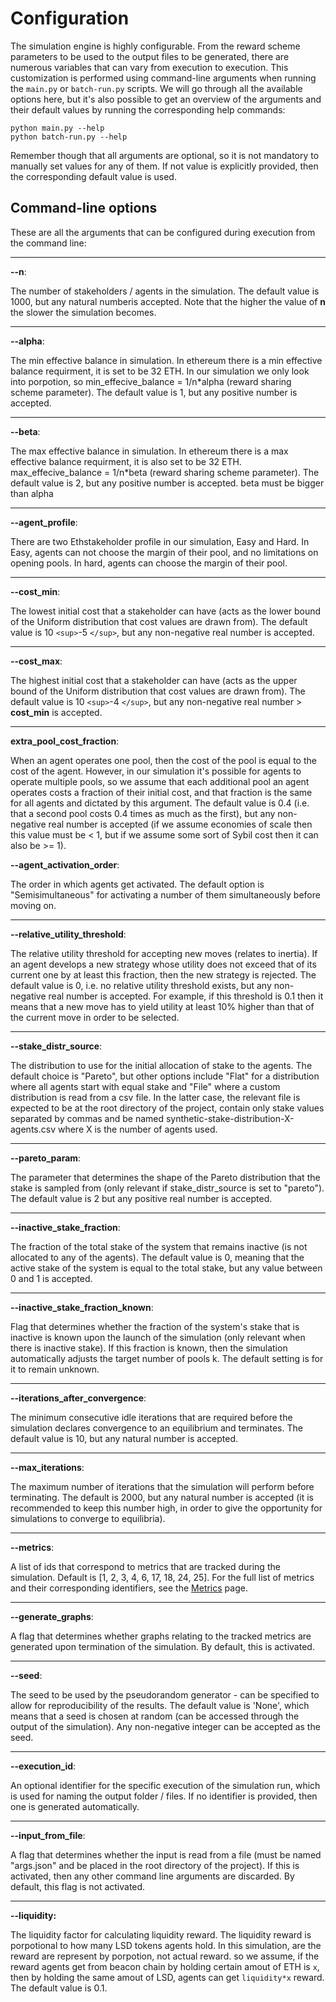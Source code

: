 # Configuration

The simulation engine is highly configurable. From the reward scheme parameters to be used to the output files to be generated, there are numerous variables that can vary from execution to execution. This customization is performed using command-line arguments when running the ``main.py`` or ``batch-run.py`` scripts. We will go through all the available options here, but it's also possible to get an overview of the arguments and their default values by running the corresponding help commands:

    python main.py --help
    python batch-run.py --help

Remember though that all arguments are optional, so it is not mandatory to manually set values for any of them.
If not value is explicitly provided, then the corresponding default value is used.

## Command-line options

These are all the arguments that can be configured during execution from the command line:

---

**--n**: 

The number of stakeholders / agents in the simulation. The default value is 1000, but any natural numberis accepted. Note that the higher the value of **n** the slower the simulation becomes.

---



**--alpha**: 

The min effective balance in simulation. In ethereum there is a min effective balance requirment, it is set to be 32 ETH. In our simulation we only look into porpotion, so min_effecive_balance = 1/n*alpha (reward sharing scheme parameter). The default value is 1, but any positive number is accepted.

---

**--beta**:

 The max effective balance in simulation. In ethereum there is a max effective balance requirment, it is also set to be 32 ETH.  max_effecive_balance = 1/n*beta (reward sharing scheme parameter). The default value is 2, but any positive number is accepted. beta must be bigger than alpha

---

**--agent_profile**: 

There are two Ethstakeholder profile in our simulation, Easy and Hard.  In Easy, agents can not choose the margin of their pool, and no limitations on opening pools. In hard, agents can choose the margin of their pool.

---

**--cost_min**:

The lowest initial cost that a stakeholder can have (acts as the lower bound of the Uniform distribution that cost values are drawn from). The default value is 10 `<sup>`-5 `</sup>`, but any non-negative real number is accepted.

---

**--cost_max**: 

The highest initial cost that a stakeholder can have (acts as the upper bound of the Uniform
distribution that cost values are drawn from). The default value is 10 `<sup>`-4 `</sup>`, but any non-negative real number > **cost_min** is accepted.

---

**extra_pool_cost_fraction**: 

When an agent operates one pool, then the cost of the pool is equal to the cost of the agent. However, in our simulation it's possible for agents to operate multiple pools, so we assume that each additional pool an agent operates costs a fraction of their initial cost, and that fraction is the same for all agents and dictated by this argument. The default value is 0.4 (i.e. that a second pool costs 0.4 times as much as the first), but any non-negative real number is accepted (if we assume economies of scale then this value must be < 1, but if we assume some sort of Sybil cost then it can also be >= 1).

**--agent_activation_order**: 

The order in which agents get activated. The default option is "Semisimultaneous" for activating a number of them simultaneously before moving on.

---

**--relative_utility_threshold**: 

The relative utility threshold for accepting new moves (relates to inertia). If an
agent develops a new strategy whose utility does not exceed that of its current one by at least this fraction, then the new strategy is rejected. The default value is 0, i.e. no relative utility threshold exists, but any non-negative real number is accepted. For example, if this threshold is 0.1 then it means that a new move has to yield utility at least 10% higher than that of the current move in order to be selected.

---

**--stake_distr_source**: 

The distribution to use for the initial allocation of stake to the agents. The default choice is "Pareto", but other options include "Flat" for a distribution where all agents start with equal stake and "File" where a custom distribution is read from a csv file. In the latter case, the relevant file is expected to be at the root directory of the project, contain only stake values separated by commas and be named synthetic-stake-distribution-X-agents.csv where X is the number of agents used.

---

**--pareto_param**: 

The parameter that determines the shape of the Pareto distribution that the stake is sampled from
(only relevant if stake_distr_source is set to "pareto"). The default value is 2 but any positive real number is accepted.

---

**--inactive_stake_fraction**: 

The fraction of the total stake of the system that remains inactive (is not allocated to any of the agents). The default value is 0, meaning that the active stake of the system is equal to the total stake, but any value between 0 and 1 is accepted.

---

**--inactive_stake_fraction_known**: 

Flag that determines whether the fraction of the system's stake that is inactive is known upon the launch of the simulation (only relevant when there is inactive stake). If this fraction is known, then the simulation automatically adjusts the target number of pools k. The default setting is for it to remain unknown.

---

**--iterations_after_convergence**: 

The minimum consecutive idle iterations that are required before the simulation declares convergence to an equilibrium and terminates. The default value is 10, but any natural number is accepted.

---

**--max_iterations**: 

The maximum number of iterations that the simulation will perform before terminating. The default is 2000, but any natural number is accepted (it is recommended to keep this number high, in order to give the opportunity for simulations to converge to equilibria).

---

**--metrics**: 

A list of ids that correspond to metrics that are tracked during the simulation. Default is [1, 2, 3, 4, 6, 17, 18, 24, 25]. For the full list of metrics and their corresponding identifiers, see the [Metrics](metrics.md) page.

---

**--generate_graphs**:

 A flag that determines whether graphs relating to the tracked metrics are generated upon termination of the simulation. By default, this is activated.

---

**--seed**: 

The seed to be used by the pseudorandom generator - can be specified to allow for reproducibility of the results. The default value is 'None', which means that a seed is chosen at random (can be accessed through the output of the simulation). Any non-negative integer can be accepted as the seed.

---

**--execution_id**: 

An optional identifier for the specific execution of the simulation run, which is used for naming the output folder / files. If no identifier is provided, then one is generated automatically.

---

**--input_from_file**: 

A flag that determines whether the input is read from a file (must be named "args.json" and be placed in the root directory of the project). If this is activated, then any other command line arguments are discarded. By default, this flag is not activated.

---

**--liquidity:**

The liquidity factor for calculating liquidity reward. The liquidity reward is porpotional to how many LSD tokens agents hold. In this simulation, are the reward are represent by porpotion, not actual reward. so we assume, if the reward agents get from beacon chain by holding certain amout of ETH is `x`, then by holding the same amout of LSD, agents can get `liquidity*x` reward. The default value is 0.1.


